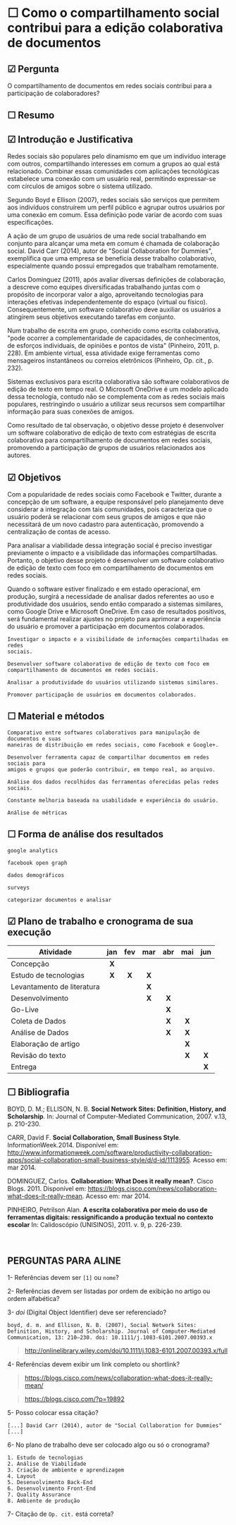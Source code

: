 ☐ Como o compartilhamento social contribui para a edição colaborativa de documentos
===================================================================================

☑ Pergunta
----------

O compartilhamento de documentos em redes sociais contribui para a
participação de colaboradores?


☐ Resumo
--------


☑ Introdução e Justificativa
----------------------------

Redes sociais são populares pelo dinamismo em que um indivíduo interage com outros, compartilhando interesses em comum a grupos ao qual está relacionado. Combinar essas comunidades com aplicações tecnológicas estabelece uma conexão com um usuário real, permitindo expressar-se com círculos de amigos sobre o sistema utilizado.

Segundo Boyd e Ellison (2007), redes sociais são serviços que permitem aos indivíduos construírem um perfil público e agrupar outros usuários por uma conexão em comum. Essa definição pode variar de acordo com suas especificações.

A ação de um grupo de usuários de uma rede social trabalhando em conjunto para alcançar uma meta em comum é chamada de colaboração social. David Carr (2014), autor de "Social Collaboration for Dummies", exemplifica que uma empresa se beneficia desse trabalho colaborativo, especialmente quando possui empregados que trabalham remotamente.

Carlos Dominguez (2011), após avaliar diversas definições de colaboração, a descreve como equipes diversificadas trabalhando juntas com o propósito de incorporar valor a algo, aproveitando tecnologias para interações efetivas independentemente do espaço (virtual ou físico). Consequentemente, um software colaborativo deve auxiliar os usuários a atingirem seus objetivos executando tarefas em conjunto.

Num trabalho de escrita em grupo, conhecido como escrita colaborativa, "pode ocorrer a complementaridade de capacidades, de conhecimentos, de esforços individuais, de opiniões e pontos de vista" (Pinheiro, 2011, p. 228). Em ambiente virtual, essa atividade exige ferramentas como mensageiros instantâneos ou correios eletrônicos (Pinheiro, Op. cit., p. 232).

Sistemas exclusivos para escrita colaborativa são software colaborativos de edição de texto em tempo real. O Microsoft OneDrive é um modelo aplicado dessa tecnologia, contudo não se complementa com as redes sociais mais populares, restringindo o usuário a utilizar seus recursos sem compartilhar informação para suas conexões de amigos.

Como resultado de tal observação, o objetivo desse projeto é desenvolver um software colaborativo de edição de texto com estratégias de escrita colaborativa para compartilhamento de documentos em redes sociais, promovendo a participação de grupos de usuários relacionados aos autores.

☑ Objetivos
-----------

Com a popularidade de redes sociais como Facebook e Twitter, durante a concepção de um software, a equipe responsável pelo planejamento deve considerar a integração com tais comunidades, pois caracteriza que o usuário poderá se relacionar com seus grupos de amigos e que não necessitará de um novo cadastro para autenticação, promovendo a centralização de contas de acesso.

Para analisar a viabilidade dessa integração social é preciso investigar previamente o impacto e a visibilidade das informações compartilhadas. Portanto, o objetivo desse projeto é desenvolver um software colaborativo de edição de texto com foco em compartilhamento de documentos em redes sociais.

Quando o software estiver finalizado e em estado operacional, em produção, surgirá a necessidade de analisar dados referentes ao uso e produtividade dos usuários, sendo então comparado a sistemas similares, como Google Drive e Microsoft OneDrive. Em caso de resultados positivos, será fundamental realizar ajustes no projeto para aprimorar a experiência do usuário e promover a participação em documentos colaborados.

```
Investigar o impacto e a visibilidade de informações compartilhadas em redes
sociais.

Desenvolver software colaborativo de edição de texto com foco em
compartilhamento de documentos em redes sociais.

Analisar a produtividade do usuários utilizando sistemas similares.

Promover participação de usuários em documentos colaborados.
```

☐ Material e métodos
--------------------

```
Comparativo entre softwares colaborativos para manipulação de documentos e suas
maneiras de distribuição em redes sociais, como Facebook e Google+.

Desenvolver ferramenta capaz de compartilhar documentos em redes sociais para
amigos e grupos que poderão contribuir, em tempo real, ao arquivo.

Análise dos dados recolhidos das ferramentas oferecidas pelas redes sociais.

Constante melhoria baseada na usabilidade e experiência do usuário.

Análise de métricas
```

☐ Forma de análise dos resultados
---------------------------------

```
google analytics

facebook open graph

dados demográficos

surveys

categorizar documentos e analisar
```


☑ Plano de trabalho e cronograma de sua execução
------------------------------------------------

| Atividade                     | jan   | fev   | mar   | abr   | mai   | jun   |
|----------------------------   |:---:  |:---:  |:---:  |:---:  |:---:  |:---:  |
| Concepção                     | **X** |       |       |       |       |       |
| Estudo de tecnologias         | **X** | **X** | **X** |       |       |       |
| Levantamento de literatura    |       |       | **X** |       |       |       |
| Desenvolvimento               |       |       | **X** | **X** |       |       |
| Go-Live                       |       |       |       | **X** |       |       |
| Coleta de Dados               |       |       |       | **X** | **X** |       |
| Análise de Dados              |       |       |       | **X** | **X** |       |
| Elaboração de artigo          |       |       |       |       | **X** |       |
| Revisão do texto              |       |       |       |       | **X** | **X** |
| Entrega                       |       |       |       |       |       | **X** |


☐ Bibliografia
--------------

BOYD, D. M.; ELLISON, N. B. **Social Network Sites: Definition, History, and Scholarship**. In: Journal of Computer-Mediated Communication, 2007. v.13, p. 210-230.

CARR, David F. **Social Collaboration, Small Business Style**. InformationWeek.2014. Disponível em: <http://www.informationweek.com/software/productivity-collaboration-apps/social-collaboration-small-business-style/d/d-id/1113955>. Acesso em: mar 2014.

DOMINGUEZ, Carlos. **Collaboration: What Does it really mean?**. Cisco Blogs. 2011. Disponível em: <https://blogs.cisco.com/news/collaboration-what-does-it-really-mean>. Acesso em: mar 2014.

PINHEIRO, Petrilson Alan. **A escrita colaborativa por meio do uso de ferramentas digitais: ressignificando a produção textual no contexto escolar**
In: Calidoscópio (UNISINOS), 2011. v. 9, p. 226-239.

<br>

PERGUNTAS PARA ALINE
--------------------

1- Referências devem ser `[1]` ou `nome`?

2- Referências devem ser listadas por ordem de exibição no artigo ou ordem alfabética?

3- *doi* (Digital Object Identifier) deve ser referenciado?

```
boyd, d. m. and Ellison, N. B. (2007), Social Network Sites: Definition, History, and Scholarship. Journal of Computer-Mediated Communication, 13: 210–230. doi: 10.1111/j.1083-6101.2007.00393.x
```

> http://onlinelibrary.wiley.com/doi/10.1111/j.1083-6101.2007.00393.x/full

4- Referências devem exibir um link completo ou shortlink?

> https://blogs.cisco.com/news/collaboration-what-does-it-really-mean/

> https://blogs.cisco.com/?p=19892

5- Posso colocar essa citação?
```
[...] David Carr (2014), autor de "Social Collaboration for Dummies" [...]
```

6- No plano de trabalho deve ser colocado algo ou só o cronograma?
```
1. Estudo de tecnologias
2. Análise de Viabilidade
3. Criação de ambiente e aprendizagem
4. Layout
5. Desenvolvimento Back-End
6. Desenvolvimento Front-End
7. Quality Assurance
8. Ambiente de produção
```

7- Citação de `Op. cit.` está correta?


